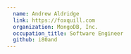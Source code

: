 ```yaml
---
  name: Andrew Aldridge
  link: https://foxquill.com
  organization: MongoDB, Inc.
  occupation_title: Software Engineer
  github: i80and
---
```

